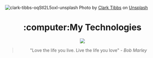 ![clark-tibbs-oqStl2L5oxI-unsplash](https://github.com/AntonioMaggi/AntonioMaggi/assets/106103621/20085766-40ce-4700-9fcb-88165a28117c)
Photo by <a href="https://unsplash.com/@clarktibbs?utm_content=creditCopyText&utm_medium=referral&utm_source=unsplash">Clark Tibbs</a> on <a href="https://unsplash.com/photos/do-something-great-neon-sign-oqStl2L5oxI?utm_content=creditCopyText&utm_medium=referral&utm_source=unsplash">Unsplash</a>

<div align="center">
<h1 >:computer:My Technologies</h1>
<p>
  <a href="https://skillicons.dev">
    <img src="https://skillicons.dev/icons?i=angular,laravel,php,js,ts,mongodb,nodejs,mysql" />
  </a>
</p>

>"Love the life you live. Live the life you love" - *Bob Marley*
</div>
